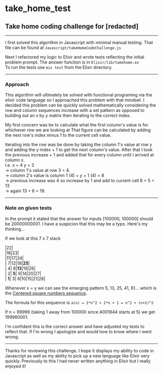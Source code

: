 # take_home_test
## Take home coding challenge for [redacted]
___
I first solved this algorithm in Javascript with minimal manual testing. That file can be found at `Javascript/takeHomeCodeChallenge.js`

Next I refactored my logic to Elixir and wrote tests reflecting the initial problem prompt. The answer function is in `Elixir/lib/takehome.ex`  
To run the tests use `mix test` from the Elixir directory.
___
### Approach

This algorithm will ultimately be solved with functional programing via the elixir code language so I approached this problem with that mindset.
I decided this problem can be quickly solved mathematically considering the row and column sequences increase with a set pattern as opposed to building out an x by y matrix then iterating to the correct index.

My first concern was be to calculate what the first column's value is for whichever row we are looking at
That figure can be calculated by adding the next row's index minus 1 to the current cell value. 

Iterating into the row was be done by taking the column 1's value at row y and adding the y index + 1 to get the next column's value. After that I took the previous increase + 1 and added that for every column until I arrived at column x.  
I.e. x = 4 y = 3  
-> column 1's value at row 3 = 4.  
-> column 2's value is column 1 (4) + y + 1 (4) = 8  
-> previous increase was 4 so increase by 1 and add to current cell 8 + 5 = 13  
-> again 13 + 6 = 19.

___
### Note on given tests
In the prompt it stated that the answer for inputs [100000, 100000] should be 20000000001.
I have a suspicion that this may be a typo.
Here's my thinking...

If we look at this 7 x 7 stack

|22|  
|16|23|  
|11|17|24|  
| 7|12|18|**25**|  
| 4| 8|**13**|19|26|  
| 2| **5**| 9|14|20|27|  
| **1**| 3| 6|10|15|21|28|

Whenever x = y we can see the emerging pattern 5, 13, 25, 41, 61... which is the [Centered square numbers sequence](https://oeis.org/A001844).

The formula for this sequence is `a(n) = 2*n^2 + 2*n + 1 = n^2 + (n+1)^2`

If n = 99999 (taking 1 away from 100000 since A001844 starts at 5) we get 199980001.

I'm confident this is the correct answer and have adjusted my tests to reflect that. If I'm wrong I apologize and would love to know where I went wrong.
___

Thanks for reviewing this challenge. I hope it displays my ability to code in Javascript as well as my ability to pick up a new language like Elixir very quickly. Previously to this I had never written anything in Elixir but I really enjoyed it!
